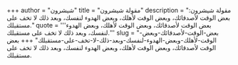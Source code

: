 +++
author = "شيشرون"
title = "مقولة شيشرون"
description = "مقولة شيشرون: بعض الوقت لأصدقائك، وبعض الوقت لأهلك، وبعض الهدوء لنفسك، وبعد ذلك لا تخف على مستقبلك."
quote = '''بعض الوقت لأصدقائك، وبعض الوقت لأهلك، وبعض الهدوء لنفسك، وبعد ذلك لا تخف على مستقبلك.'''
slug = "بعض-الوقت-لأصدقائك-وبعض-الوقت-لأهلك-وبعض-الهدوء-لنفسك-وبعد-ذلك-لا-تخف-على-مستقبلك"
+++
بعض الوقت لأصدقائك، وبعض الوقت لأهلك، وبعض الهدوء لنفسك، وبعد ذلك لا تخف على مستقبلك.
